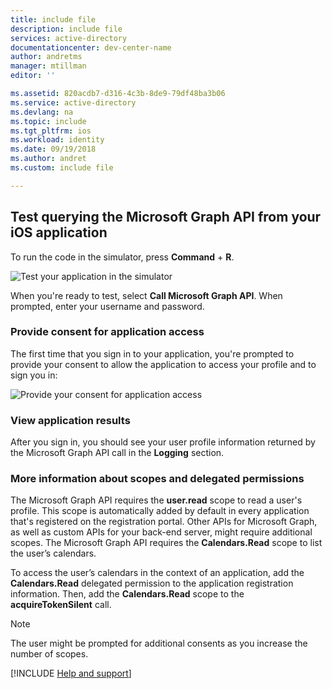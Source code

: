```yaml
---
title: include file
description: include file
services: active-directory
documentationcenter: dev-center-name
author: andretms
manager: mtillman
editor: ''

ms.assetid: 820acdb7-d316-4c3b-8de9-79df48ba3b06
ms.service: active-directory
ms.devlang: na
ms.topic: include
ms.tgt_pltfrm: ios
ms.workload: identity
ms.date: 09/19/2018
ms.author: andret
ms.custom: include file 

---
```


## Test querying the Microsoft Graph API from your iOS application

To run the code in the simulator, press **Command** + **R**.

![Test your application in the simulator](media/active-directory-develop-guidedsetup-ios-test/iostestscreenshot.png)

When you're ready to test, select **Call Microsoft Graph API**. When prompted, enter your username and password.

### Provide consent for application access
The first time that you sign in to your application, you're prompted to provide your consent to allow the application to access your profile and to sign you in:

![Provide your consent for application access](media/active-directory-develop-guidedsetup-ios-test/iosconsentscreen.png)

### View application results
After you sign in, you should see your user profile information returned by the Microsoft Graph API call in the **Logging** section. 

<!--start-collapse-->
### More information about scopes and delegated permissions

The Microsoft Graph API requires the **user.read** scope to read a user's profile. This scope is automatically added by default in every application that's registered on the registration portal. Other APIs for Microsoft Graph, as well as custom APIs for your back-end server, might require additional scopes. The Microsoft Graph API requires the **Calendars.Read** scope to list the user’s calendars.

To access the user’s calendars in the context of an application, add the **Calendars.Read** delegated permission to the application registration information. Then, add the **Calendars.Read** scope to the **acquireTokenSilent** call. 

>[!NOTE]
>The user might be prompted for additional consents as you increase the number of scopes.

<!--end-collapse-->

[!INCLUDE [Help and support](./active-directory-develop-help-support-include.md)]
